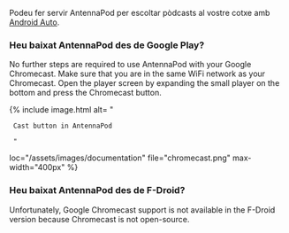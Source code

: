 Podeu fer servir AntennaPod per escoltar pòdcasts al vostre cotxe amb [Android Auto](https://www.android.com/auto/).

### Heu baixat AntennaPod des de **Google Play**?

No further steps are required to use AntennaPod with your Google Chromecast. Make sure that you are in the same WiFi network as your Chromecast. Open the player screen by expanding the small player on the bottom and press the Chromecast button.

{% include image.html alt= "

     Cast button in AntennaPod

     "

loc="/assets/images/documentation" file="chromecast.png" max-width="400px" %}

### Heu baixat AntennaPod des de **F-Droid**?

Unfortunately, Google Chromecast support is not available in the F-Droid version because Chromecast is not open-source.
